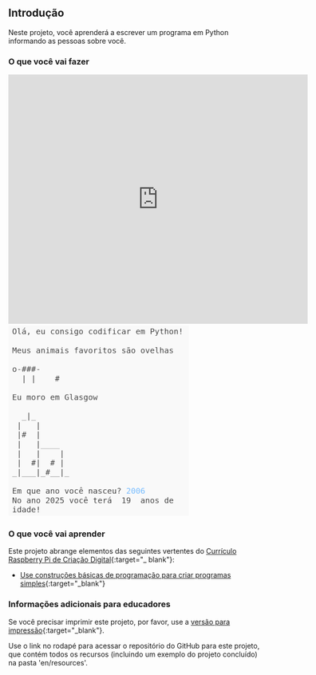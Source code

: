 ## Introdução

Neste projeto, você aprenderá a escrever um programa em Python informando as pessoas sobre você.

### O que você vai fazer

<div class="trinket">
  <iframe src="https://trinket.io/embed/python/367c14ce4b?outputOnly=true&start=result" width="600" height="500" frameborder="0" marginwidth="0" marginheight="0" allowfullscreen>
  </iframe>
  <img src="images/me-final.png">
</div>

### O que você vai aprender

Este projeto abrange elementos das seguintes vertentes do [Currículo Raspberry Pi de Criação Digital](http://rpf.io/curriculum){:target="_ blank"}:

+ [Use construções básicas de programação para criar programas simples](https://www.raspberrypi.org/curriculum/programming/creator){:target="_blank"}

### Informações adicionais para educadores

Se você precisar imprimir este projeto, por favor, use a [versão para impressão](https://projects.raspberrypi.org/pt-BR/projects/about-me/print){:target="_blank"}.

Use o link no rodapé para acessar o repositório do GitHub para este projeto, que contém todos os recursos (incluindo um exemplo do projeto concluído) na pasta 'en/resources'.
